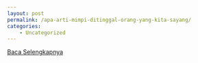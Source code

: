 ```yaml
---
layout: post
permalink: /apa-arti-mimpi-ditinggal-orang-yang-kita-sayang/
categories:
    - Uncategorized
---
```


[Baca Selengkapnya](/10)